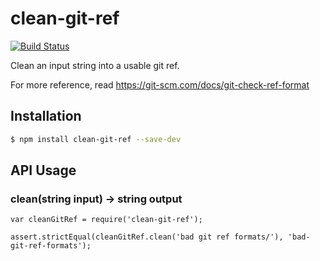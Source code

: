 # clean-git-ref

[![Build Status](https://travis-ci.org/TheSavior/clean-git-ref.svg)](https://travis-ci.org/TheSavior/clean-git-ref)

Clean an input string into a usable git ref. 

For more reference, read https://git-scm.com/docs/git-check-ref-format

## Installation

```sh
$ npm install clean-git-ref --save-dev
```

## API Usage

### clean(string input) -> string output
```
var cleanGitRef = require('clean-git-ref');

assert.strictEqual(cleanGitRef.clean('bad git ref formats/'), 'bad-git-ref-formats');
```
